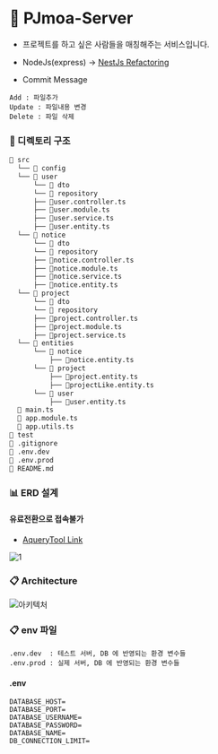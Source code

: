 # :two_men_holding_hands: PJmoa-Server
- 프로젝트를 하고 싶은 사람들을 매칭해주는 서비스입니다.
- NodeJs(express) -> [NestJs Refactoring](https://github.com/PJMoa-Project/Server) 

- Commit Message
```
Add : 파일추가
Update : 파일내용 변경
Delete : 파일 삭제
```

### :file_folder: 디렉토리 구조
```bash
📂 src
  └── 📂 config 
  └── 📂 user 
      └── 📂 dto
      └── 📂 repository
      ├── 📄user.controller.ts
      ├── 📄user.module.ts
      ├── 📄user.service.ts
      ├── 📄user.entity.ts
  └── 📂 notice
      └── 📂 dto
      └── 📂 repository
      ├── 📄notice.controller.ts
      ├── 📄notice.module.ts
      ├── 📄notice.service.ts
      ├── 📄notice.entity.ts
  └── 📂 project
      └── 📂 dto
      └── 📂 repository
      ├── 📄project.controller.ts
      ├── 📄project.module.ts
      ├── 📄project.service.ts
  └── 📂 entities
      └── 📂 notice 
          ├── 📄notice.entity.ts
      └── 📂 project 
          ├── 📄project.entity.ts
          ├── 📄projectLike.entity.ts
      └── 📂 user
          ├── 📄user.entity.ts
  📄 main.ts
  📄 app.module.ts
  📄 app.utils.ts
📂 test
📄 .gitignore
📄 .env.dev
📄 .env.prod
📄 README.md
```

<!-- #### :wrench: 디렉토리 별 담당 기능
- Route : 라우팅 처리, 서버와 클라이언트의 통신을 위한 인터페이스를 제공
- Controller : req, res
- Provider : CRUD 의 R(ead)
- Service : CRUD 의 CUD
- Dao : Query -->

### :bar_chart: ERD 설계
#### 유료전환으로 접속불가
- [AqueryTool Link](https://aquerytool.com/aquerymain/index/?rurl=7bbc63c9-b206-419f-ba05-39173e45127b)
  
![1](https://user-images.githubusercontent.com/63203480/131827315-68f1a5ef-d660-4e63-9726-4710650b0520.PNG)


### :clipboard: Architecture
![아키텍처](https://user-images.githubusercontent.com/63203480/122184639-613af680-cec7-11eb-8cd1-d99b8c7a70d1.PNG)

### :clipboard: env 파일
```
.env.dev  : 테스트 서버, DB 에 반영되는 환경 변수들
.env.prod : 실제 서버, DB 에 반영되는 환경 변수들
```
#### .env
```
DATABASE_HOST=
DATABASE_PORT=
DATABASE_USERNAME=
DATABASE_PASSWORD=
DATABASE_NAME=
DB_CONNECTION_LIMIT=
```
